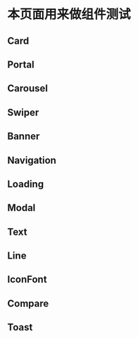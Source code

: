 # 本页面用来做组件测试

## Card

## Portal

## Carousel

## Swiper

## Banner

## Navigation

## Loading

## Modal

## Text

## Line

## IconFont

## Compare

## Toast
